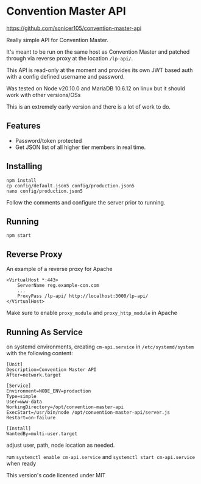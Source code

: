 # Convention Master API

https://github.com/sonicer105/convention-master-api

Really simple API for Convention Master.

It's meant to be run on the same host as Convention Master and patched through via reverse proxy at the location `/lp-api/`.

This API is read-only at the moment and provides its own JWT based auth with a config defined username and password.

Was tested on Node v20.10.0 and MariaDB 10.6.12 on linux but it should work with other versions/OSs

This is an extremely early version and there is a lot of work to do.

## Features

- Password/token protected
- Get JSON list of all higher tier members in real time.

## Installing

```
npm install
cp config/default.json5 config/production.json5
nano config/production.json5
```
Follow the comments and configure the server prior to running.

## Running
```
npm start
```

## Reverse Proxy

An example of a reverse proxy for Apache
```
<VirtualHost *:443>	
    ServerName reg.example-con.com
    ...
    ProxyPass /lp-api/ http://localhost:3000/lp-api/
</VirtualHost>
```
Make sure to enable `proxy_module` and `proxy_http_module` in Apache

## Running As Service

on systemd environments, creating `cm-api.service` in `/etc/systemd/system` with the following content:
```
[Unit]
Description=Convention Master API
After=network.target

[Service]
Environment=NODE_ENV=production
Type=simple
User=www-data
WorkingDirectory=/opt/convention-master-api
ExecStart=/usr/bin/node /opt/convention-master-api/server.js
Restart=on-failure

[Install]
WantedBy=multi-user.target
```
adjust user, path, node location as needed.

run `systemctl enable cm-api.service` and `systemctl start cm-api.service` when ready

This version's code licensed under MIT